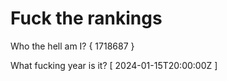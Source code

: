 # Fuck the rankings

Who the hell am I?
{ 1718687 }

What fucking year is it?
[ 2024-01-15T20:00:00Z ]
